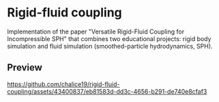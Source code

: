 # Rigid-fluid coupling

Implementation of the paper "Versatile Rigid-Fluid Coupling for Incompressible SPH" that combines two educational projects: rigid body simulation and fluid simulation (smoothed-particle hydrodynamics, SPH).

## Preview

https://github.com/chalice19/rigid-fluid-coupling/assets/43400837/eb81583d-dd3c-4656-b291-de740e8cfaf3

